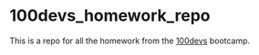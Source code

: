 # 100devs_homework_repo

This is a repo for all the homework from the [100devs](https://leonnoel.com/100devs/) bootcamp.
